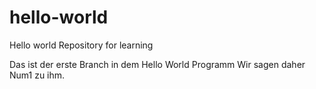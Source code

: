 # hello-world
Hello world Repository for learning

Das ist der erste Branch in dem Hello World Programm 
Wir sagen daher Num1 zu ihm.
